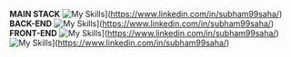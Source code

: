 **MAIN STACK**
![My Skills](https://skillicons.dev/icons?i=js,ts)](https://www.linkedin.com/in/subham99saha/)
**BACK-END**
![My Skills](https://skillicons.dev/icons?i=nodejs,express,mongodb,mysql)](https://www.linkedin.com/in/subham99saha/)
**FRONT-END**
![My Skills](https://skillicons.dev/icons?i=react,redux,electron,html,css,tailwind,bootstrap)](https://www.linkedin.com/in/subham99saha/)
![My Skills](https://skillicons.dev/icons?i=electron,jest,wordpress,ps,pr,git,github)](https://www.linkedin.com/in/subham99saha/)

<!--
**subham99saha/subham99saha** is a ✨ _special_ ✨ repository because its `README.md` (this file) appears on your GitHub profile.

Here are some ideas to get you started:

- 🔭 I’m currently working on ...
- 🌱 I’m currently learning ...
- 👯 I’m looking to collaborate on ...
- 🤔 I’m looking for help with ...
- 💬 Ask me about ...
- 📫 How to reach me: ...
- 😄 Pronouns: ...
- ⚡ Fun fact: ...
-->
